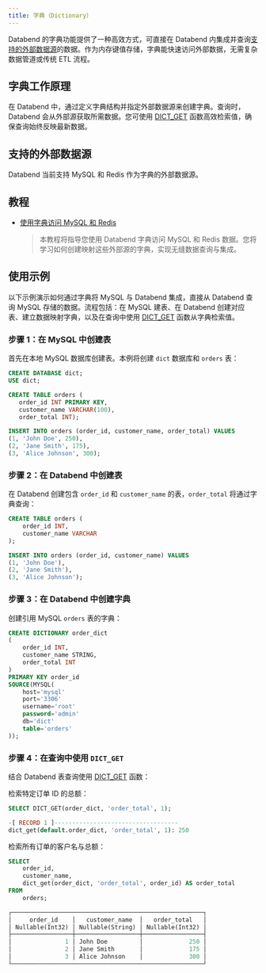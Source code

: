 ```yaml
---
title: 字典（Dictionary）
---
```


Databend 的字典功能提供了一种高效方式，可直接在 Databend 内集成并查询[支持的外部数据源](#supported-external-sources)的数据。作为内存键值存储，字典能快速访问外部数据，无需复杂数据管道或传统 ETL 流程。

## 字典工作原理

在 Databend 中，通过定义字典结构并指定外部数据源来创建字典。查询时，Databend 会从外部源获取所需数据。您可使用 [DICT_GET](/sql/sql-functions/dictionary-functions/dict-get) 函数高效检索值，确保查询始终反映最新数据。

## 支持的外部数据源

Databend 当前支持 MySQL 和 Redis 作为字典的外部数据源。

## 教程

- [使用字典访问 MySQL 和 Redis](/tutorials/integrate/access-mysql-and-redis)

    > 本教程将指导您使用 Databend 字典访问 MySQL 和 Redis 数据。您将学习如何创建映射这些外部源的字典，实现无缝数据查询与集成。

## 使用示例

以下示例演示如何通过字典将 MySQL 与 Databend 集成，直接从 Databend 查询 MySQL 存储的数据。流程包括：在 MySQL 建表、在 Databend 创建对应表、建立数据映射字典，以及在查询中使用 [DICT_GET](/sql/sql-functions/dictionary-functions/dict-get) 函数从字典检索值。

### 步骤 1：在 MySQL 中创建表

首先在本地 MySQL 数据库创建表。本例将创建 `dict` 数据库和 `orders` 表：

```sql
CREATE DATABASE dict;
USE dict;

CREATE TABLE orders (
   order_id INT PRIMARY KEY,
   customer_name VARCHAR(100),
   order_total INT);

INSERT INTO orders (order_id, customer_name, order_total) VALUES
(1, 'John Doe', 250),    
(2, 'Jane Smith', 175),  
(3, 'Alice Johnson', 300);
```

### 步骤 2：在 Databend 中创建表

在 Databend 创建包含 `order_id` 和 `customer_name` 的表，`order_total` 将通过字典查询：

```sql
CREATE TABLE orders (
    order_id INT,
    customer_name VARCHAR
);

INSERT INTO orders (order_id, customer_name) VALUES
(1, 'John Doe'),
(2, 'Jane Smith'),
(3, 'Alice Johnson');
```

### 步骤 3：在 Databend 中创建字典

创建引用 MySQL `orders` 表的字典：

```sql
CREATE DICTIONARY order_dict
(
    order_id INT,
    customer_name STRING,
    order_total INT
)
PRIMARY KEY order_id
SOURCE(MYSQL(
    host='mysql'
    port='3306'
    username='root'
    password='admin'
    db='dict'
    table='orders'
));
```

### 步骤 4：在查询中使用 `DICT_GET`

结合 Databend 表查询使用 [DICT_GET](/sql/sql-functions/dictionary-functions/dict-get) 函数：

检索特定订单 ID 的总额：

```sql
SELECT DICT_GET(order_dict, 'order_total', 1);

-[ RECORD 1 ]-----------------------------------
dict_get(default.order_dict, 'order_total', 1): 250
```

检索所有订单的客户名与总额：

```sql
SELECT
    order_id,
    customer_name,
    dict_get(order_dict, 'order_total', order_id) AS order_total
FROM
    orders;

┌──────────────────────────────────────────────────────┐
│     order_id    │   customer_name  │   order_total   │
│ Nullable(Int32) │ Nullable(String) │ Nullable(Int32) │
├─────────────────┼──────────────────┼─────────────────┤
│               1 │ John Doe         │             250 │
│               2 │ Jane Smith       │             175 │
│               3 │ Alice Johnson    │             300 │
└──────────────────────────────────────────────────────┘
```